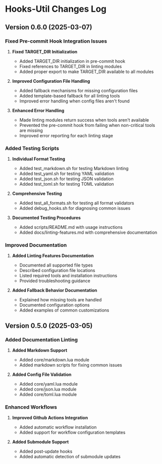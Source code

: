 # Hooks-Util Changes Log

## Version 0.6.0 (2025-03-07)

### Fixed Pre-commit Hook Integration Issues

1. **Fixed TARGET_DIR Initialization**
   - Added TARGET_DIR initialization in pre-commit hook
   - Fixed references to TARGET_DIR in linting modules
   - Added proper export to make TARGET_DIR available to all modules

2. **Improved Configuration File Handling**
   - Added fallback mechanisms for missing configuration files
   - Added template-based fallback for all linting tools
   - Improved error handling when config files aren't found

3. **Enhanced Error Handling**
   - Made linting modules return success when tools aren't available
   - Prevented the pre-commit hook from failing when non-critical tools are missing
   - Improved error reporting for each linting stage

### Added Testing Scripts

1. **Individual Format Testing**
   - Added test_markdown.sh for testing Markdown linting
   - Added test_yaml.sh for testing YAML validation
   - Added test_json.sh for testing JSON validation
   - Added test_toml.sh for testing TOML validation

2. **Comprehensive Testing**
   - Added test_all_formats.sh for testing all format validators
   - Added debug_hooks.sh for diagnosing common issues

3. **Documented Testing Procedures**
   - Added scripts/README.md with usage instructions
   - Added docs/linting-features.md with comprehensive documentation

### Improved Documentation

1. **Added Linting Features Documentation**
   - Documented all supported file types
   - Described configuration file locations
   - Listed required tools and installation instructions
   - Provided troubleshooting guidance

2. **Added Fallback Behavior Documentation**
   - Explained how missing tools are handled
   - Documented configuration options
   - Added examples of common customizations

## Version 0.5.0 (2025-03-05)

### Added Documentation Linting

1. **Added Markdown Support**
   - Added core/markdown.lua module
   - Added markdown scripts for fixing common issues

2. **Added Config File Validation**
   - Added core/yaml.lua module
   - Added core/json.lua module
   - Added core/toml.lua module

### Enhanced Workflows

1. **Improved Github Actions Integration**
   - Added automatic workflow installation
   - Added support for workflow configuration templates

2. **Added Submodule Support**
   - Added post-update hooks
   - Added automatic detection of submodule updates